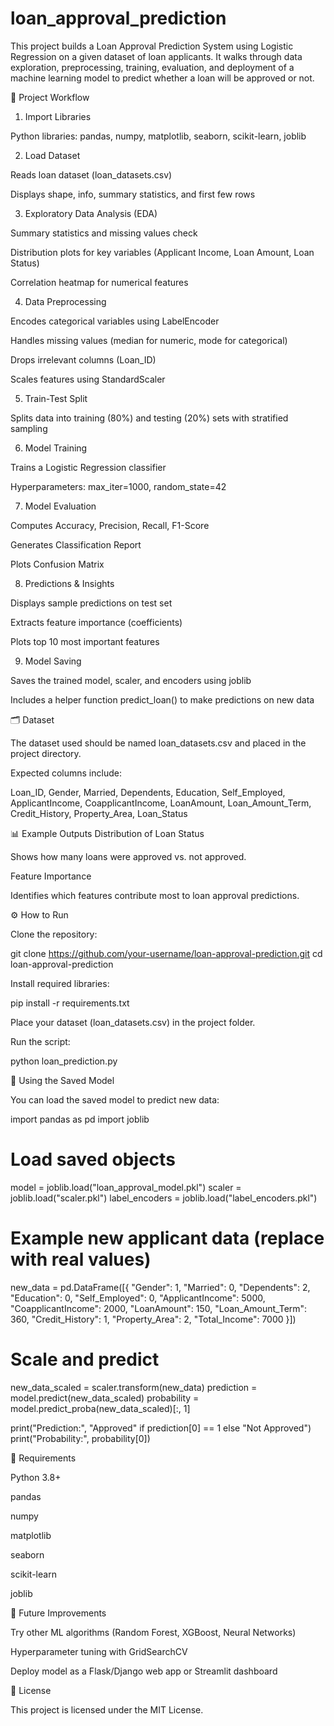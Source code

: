 # loan_approval_prediction
This project builds a Loan Approval Prediction System using Logistic Regression on a given dataset of loan applicants. It walks through data exploration, preprocessing, training, evaluation, and deployment of a machine learning model to predict whether a loan will be approved or not.

📌 Project Workflow
1. Import Libraries

Python libraries: pandas, numpy, matplotlib, seaborn, scikit-learn, joblib

2. Load Dataset

Reads loan dataset (loan_datasets.csv)

Displays shape, info, summary statistics, and first few rows

3. Exploratory Data Analysis (EDA)

Summary statistics and missing values check

Distribution plots for key variables (Applicant Income, Loan Amount, Loan Status)

Correlation heatmap for numerical features

4. Data Preprocessing

Encodes categorical variables using LabelEncoder

Handles missing values (median for numeric, mode for categorical)

Drops irrelevant columns (Loan_ID)

Scales features using StandardScaler

5. Train-Test Split

Splits data into training (80%) and testing (20%) sets with stratified sampling

6. Model Training

Trains a Logistic Regression classifier

Hyperparameters: max_iter=1000, random_state=42

7. Model Evaluation

Computes Accuracy, Precision, Recall, F1-Score

Generates Classification Report

Plots Confusion Matrix

8. Predictions & Insights

Displays sample predictions on test set

Extracts feature importance (coefficients)

Plots top 10 most important features

9. Model Saving

Saves the trained model, scaler, and encoders using joblib

Includes a helper function predict_loan() to make predictions on new data

🗂 Dataset

The dataset used should be named loan_datasets.csv and placed in the project directory.

Expected columns include:

Loan_ID, Gender, Married, Dependents, Education, Self_Employed, ApplicantIncome, CoapplicantIncome, LoanAmount, Loan_Amount_Term, Credit_History, Property_Area, Loan_Status

📊 Example Outputs
Distribution of Loan Status

Shows how many loans were approved vs. not approved.

Feature Importance

Identifies which features contribute most to loan approval predictions.

⚙️ How to Run

Clone the repository:

git clone https://github.com/your-username/loan-approval-prediction.git
cd loan-approval-prediction


Install required libraries:

pip install -r requirements.txt


Place your dataset (loan_datasets.csv) in the project folder.

Run the script:

python loan_prediction.py

🔮 Using the Saved Model

You can load the saved model to predict new data:

import pandas as pd
import joblib

# Load saved objects
model = joblib.load("loan_approval_model.pkl")
scaler = joblib.load("scaler.pkl")
label_encoders = joblib.load("label_encoders.pkl")

# Example new applicant data (replace with real values)
new_data = pd.DataFrame([{
    "Gender": 1,
    "Married": 0,
    "Dependents": 2,
    "Education": 0,
    "Self_Employed": 0,
    "ApplicantIncome": 5000,
    "CoapplicantIncome": 2000,
    "LoanAmount": 150,
    "Loan_Amount_Term": 360,
    "Credit_History": 1,
    "Property_Area": 2,
    "Total_Income": 7000
}])

# Scale and predict
new_data_scaled = scaler.transform(new_data)
prediction = model.predict(new_data_scaled)
probability = model.predict_proba(new_data_scaled)[:, 1]

print("Prediction:", "Approved" if prediction[0] == 1 else "Not Approved")
print("Probability:", probability[0])

📌 Requirements

Python 3.8+

pandas

numpy

matplotlib

seaborn

scikit-learn

joblib

🚀 Future Improvements

Try other ML algorithms (Random Forest, XGBoost, Neural Networks)

Hyperparameter tuning with GridSearchCV

Deploy model as a Flask/Django web app or Streamlit dashboard

📜 License

This project is licensed under the MIT License.
